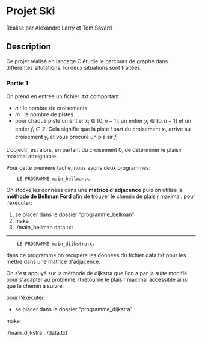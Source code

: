 # Projet Ski
Réalisé par Alexandre Larry et Tom Savard
## Description 
Ce projet réalisé en langage C étudie le parcours de graphe dans différentes situtations. Ici deux situations sont traitées.
### Partie 1
On prend en entrée un fichier .txt comportant :
* $n$ : le nombre de croisements 
* $m$ : le nombre de pistes 
* pour chaque piste un entier $x_i \in [0,n-1]$, un entier $y_i \in [0,n-1]$ et un entier $f_i \in \mathbb{Z}$. Cela signifie que la piste $i$ part du croisement $x_i$, arrive au croisement $y_i$ et vous procure un plaisir $f_i$

L'objectif est alors, en partant du croisement 0, de déterminer le plaisir maximal atteignable.

Pour cette première tache, nous avons deux programmes:

        LE PROGRAMME main_bellman.c:
On stocke les données dans une __matrice d'adjacence__ puis on utilise la __méthode de Bellman Ford__ afin de trouver le chemin de plaisir maximal.
pour l'éxécuter:
1. se placer dans le dossier "programme_bellman"
2. make
3. ./main_bellman data.txt

------


        LE PROGRAMME main_dijkstra.c:

dans ce programme on récupère les données du fichier data.txt pour les mettre dans une matrice d'adjacence.

On s'est appuyé sur la méthode de dijkstra que l'on a par la suite modifié pour s'adapter au problème.
Il retourne le plaisir maximal accessible ainsi que le chemin à suivre.

pour l'éxécuter:
- se placer dans le dossier "programme_dijkstra"

make

./main_dijkstra ../data.txt